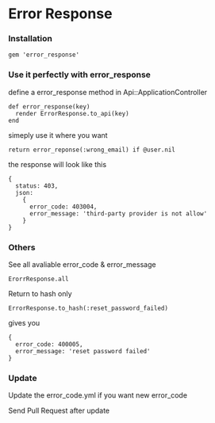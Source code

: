 # Error Response

### Installation

```
gem 'error_response'
```

### Use it perfectly with error_response

define a error_response method in Api::ApplicationController

```
def error_response(key)
  render ErrorResponse.to_api(key)
end
```

simeply use it where you want

```
return error_reponse(:wrong_email) if @user.nil
```

the response will look like this

```
{
  status: 403,
  json:
    {
      error_code: 403004,
      error_message: 'third-party provider is not allow'
    }
}
```

### Others

See all avaliable error_code & error_message

`ErorrResponse.all`

Return to hash only

`ErrorResponse.to_hash(:reset_password_failed)`

gives you

```
{
  error_code: 400005,
  error_message: 'reset password failed'
}
```

### Update

Update the error_code.yml if you want new error_code

Send Pull Request after update